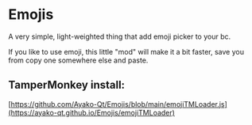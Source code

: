 # Emojis

A very simple, light-weighted thing that add emoji picker to your bc.

If you like to use emoji, this little "mod" will make it a bit faster, save you from copy one somewhere else and paste.

## TamperMonkey install:
[https://github.com/Ayako-Qt/Emojis/blob/main/emojiTMLoader.js](https://ayako-qt.github.io/Emojis/emojiTMLoader)

